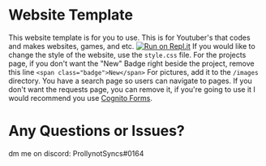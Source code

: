 # Website Template
This website template is for you to use. This is for Youtuber's that codes and makes websites, games, and etc.
[![Run on Repl.it](https://repl.it/badge/github/Imstillsyncs/Website-Template)](https://repl.it/github/Imstillsyncs/Website-Template)
If you would like to change the style of the website, use the ``style.css`` file.
For the projects page, if you don't want the "New" Badge right beside the project, remove this line `<span class="badge">New</span>`
For pictures, add it to the `/images` directory.
You have a search page so users can navigate to pages.
If you don't want the requests page, you can remove it, if you're going to use it I would recommend you use [Cognito Forms](https://www.cognitoforms.com/). 
# Any Questions or Issues?
dm me on discord: ProllynotSyncs#0164


